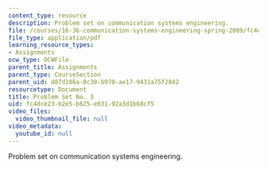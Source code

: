 ```yaml
---
content_type: resource
description: Problem set on communication systems engineering.
file: /courses/16-36-communication-systems-engineering-spring-2009/fc4dce23b2e5b625e03192a3d1b68cf5_MIT16_36s09_assn03.pdf
file_type: application/pdf
learning_resource_types:
- Assignments
ocw_type: OCWFile
parent_title: Assignments
parent_type: CourseSection
parent_uid: d87d186a-8c38-b970-ae17-9431a75f2842
resourcetype: Document
title: Problem Set No. 3
uid: fc4dce23-b2e5-b625-e031-92a3d1b68cf5
video_files:
  video_thumbnail_file: null
video_metadata:
  youtube_id: null
---
```

Problem set on communication systems engineering.

